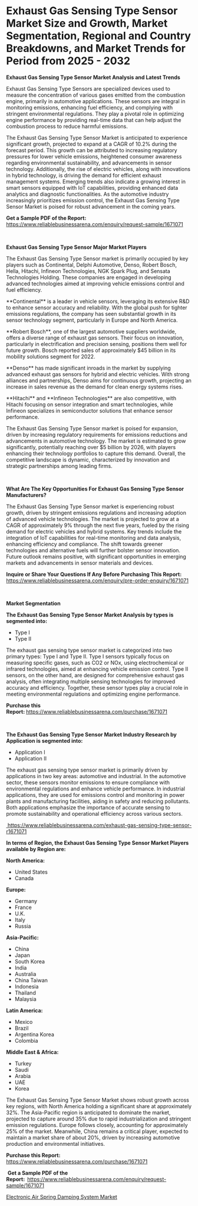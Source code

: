 <p><h1>Exhaust Gas Sensing Type Sensor Market Size and Growth, Market Segmentation, Regional and Country Breakdowns, and Market Trends for Period from 2025 -  2032</h1></p><p><strong>Exhaust Gas Sensing Type Sensor Market Analysis and Latest Trends</strong></p>
<p><p>Exhaust Gas Sensing Type Sensors are specialized devices used to measure the concentration of various gases emitted from the combustion engine, primarily in automotive applications. These sensors are integral in monitoring emissions, enhancing fuel efficiency, and complying with stringent environmental regulations. They play a pivotal role in optimizing engine performance by providing real-time data that can help adjust the combustion process to reduce harmful emissions.</p><p>The Exhaust Gas Sensing Type Sensor Market is anticipated to experience significant growth, projected to expand at a CAGR of 10.2% during the forecast period. This growth can be attributed to increasing regulatory pressures for lower vehicle emissions, heightened consumer awareness regarding environmental sustainability, and advancements in sensor technology. Additionally, the rise of electric vehicles, along with innovations in hybrid technology, is driving the demand for efficient exhaust management systems. Emerging trends also indicate a growing interest in smart sensors equipped with IoT capabilities, providing enhanced data analytics and diagnostic functionalities. As the automotive industry increasingly prioritizes emission control, the Exhaust Gas Sensing Type Sensor Market is poised for robust advancement in the coming years.</p></p>
<p><strong>Get a Sample PDF of the Report:&nbsp;</strong> <a href="https://www.reliablebusinessarena.com/enquiry/request-sample/1671071?utm_campaign=1990&utm_medium=2&utm_source=Github&utm_content=ia&utm_term=25032025&utm_id=exhaust-gas-sensing-type-sensor">https://www.reliablebusinessarena.com/enquiry/request-sample/1671071</a></p>
<p>&nbsp;</p>
<p><strong>Exhaust Gas Sensing Type Sensor Major Market Players</strong></p>
<p><p>The Exhaust Gas Sensing Type Sensor market is primarily occupied by key players such as Continental, Delphi Automotive, Denso, Robert Bosch, Hella, Hitachi, Infineon Technologies, NGK Spark Plug, and Sensata Technologies Holding. These companies are engaged in developing advanced technologies aimed at improving vehicle emissions control and fuel efficiency.</p><p>**Continental** is a leader in vehicle sensors, leveraging its extensive R&D to enhance sensor accuracy and reliability. With the global push for tighter emissions regulations, the company has seen substantial growth in its sensor technology segment, particularly in Europe and North America.</p><p>**Robert Bosch**, one of the largest automotive suppliers worldwide, offers a diverse range of exhaust gas sensors. Their focus on innovation, particularly in electrification and precision sensing, positions them well for future growth. Bosch reported sales of approximately $45 billion in its mobility solutions segment for 2022.</p><p>**Denso** has made significant inroads in the market by supplying advanced exhaust gas sensors for hybrid and electric vehicles. With strong alliances and partnerships, Denso aims for continuous growth, projecting an increase in sales revenue as the demand for clean energy systems rises.</p><p>**Hitachi** and **Infineon Technologies** are also competitive, with Hitachi focusing on sensor integration and smart technologies, while Infineon specializes in semiconductor solutions that enhance sensor performance.</p><p>The Exhaust Gas Sensing Type Sensor market is poised for expansion, driven by increasing regulatory requirements for emissions reductions and advancements in automotive technology. The market is estimated to grow significantly, potentially reaching over $5 billion by 2026, with players enhancing their technology portfolios to capture this demand. Overall, the competitive landscape is dynamic, characterized by innovation and strategic partnerships among leading firms.</p></p>
<p>&nbsp;</p>
<p><strong>What Are The Key Opportunities For Exhaust Gas Sensing Type Sensor Manufacturers?</strong></p>
<p><p>The Exhaust Gas Sensing Type Sensor market is experiencing robust growth, driven by stringent emissions regulations and increasing adoption of advanced vehicle technologies. The market is projected to grow at a CAGR of approximately 9% through the next five years, fueled by the rising demand for electric vehicles and hybrid systems. Key trends include the integration of IoT capabilities for real-time monitoring and data analysis, enhancing efficiency and compliance. The shift towards greener technologies and alternative fuels will further bolster sensor innovation. Future outlook remains positive, with significant opportunities in emerging markets and advancements in sensor materials and devices.</p></p>
<p><strong>Inquire or Share Your Questions If Any Before Purchasing This Report:</strong> <a href="https://www.reliablebusinessarena.com/enquiry/pre-order-enquiry/1671071?utm_campaign=1990&utm_medium=2&utm_source=Github&utm_content=ia&utm_term=25032025&utm_id=exhaust-gas-sensing-type-sensor">https://www.reliablebusinessarena.com/enquiry/pre-order-enquiry/1671071</a></p>
<p>&nbsp;</p>
<p><strong>Market Segmentation</strong></p>
<p><strong>The Exhaust Gas Sensing Type Sensor Market Analysis by types is segmented into:</strong></p>
<p><ul><li>Type I</li><li>Type II</li></ul></p>
<p><p>The exhaust gas sensing type sensor market is categorized into two primary types: Type I and Type II. Type I sensors typically focus on measuring specific gases, such as CO2 or NOx, using electrochemical or infrared technologies, aimed at enhancing vehicle emission control. Type II sensors, on the other hand, are designed for comprehensive exhaust gas analysis, often integrating multiple sensing technologies for improved accuracy and efficiency. Together, these sensor types play a crucial role in meeting environmental regulations and optimizing engine performance.</p></p>
<p><strong>Purchase this Report:&nbsp;</strong><a href="https://www.reliablebusinessarena.com/purchase/1671071?utm_campaign=1990&utm_medium=2&utm_source=Github&utm_content=ia&utm_term=25032025&utm_id=exhaust-gas-sensing-type-sensor">https://www.reliablebusinessarena.com/purchase/1671071</a></p>
<p>&nbsp;</p>
<p><strong>The Exhaust Gas Sensing Type Sensor Market Industry Research by Application is segmented into:</strong></p>
<p><ul><li>Application I</li><li>Application II</li></ul></p>
<p><p>The exhaust gas sensing type sensor market is primarily driven by applications in two key areas: automotive and industrial. In the automotive sector, these sensors monitor emissions to ensure compliance with environmental regulations and enhance vehicle performance. In industrial applications, they are used for emissions control and monitoring in power plants and manufacturing facilities, aiding in safety and reducing pollutants. Both applications emphasize the importance of accurate sensing to promote sustainability and operational efficiency across various sectors.</p></p>
<p><a href="https://www.reliablebusinessarena.com/exhaust-gas-sensing-type-sensor-r1671071?utm_campaign=1990&utm_medium=2&utm_source=Github&utm_content=ia&utm_term=25032025&utm_id=exhaust-gas-sensing-type-sensor">&nbsp;https://www.reliablebusinessarena.com/exhaust-gas-sensing-type-sensor-r1671071</a></p>
<p><strong>In terms of Region, the Exhaust Gas Sensing Type Sensor Market Players available by Region are:</strong></p>
<p>
    <p> <strong> North America: </strong>
        <ul>
            <li>United States</li>
            <li>Canada</li>
        </ul>
        </p> 
    <p> <strong> Europe: </strong>
        <ul>
            <li>Germany</li>
            <li>France</li>
            <li>U.K.</li>
            <li>Italy</li>
            <li>Russia</li>
        </ul>
        </p> 
    <p> <strong> Asia-Pacific: </strong>
        <ul>
            <li>China</li>
            <li>Japan</li>
            <li>South Korea</li>
            <li>India</li>
            <li>Australia</li>
            <li>China Taiwan</li>
            <li>Indonesia</li>
            <li>Thailand</li>
            <li>Malaysia</li>
        </ul>
        </p> 
    <p> <strong> Latin America: </strong>
        <ul>
            <li>Mexico</li>
            <li>Brazil</li>
            <li>Argentina Korea</li>
            <li>Colombia</li>
        </ul>
        </p> 
    <p> <strong> Middle East & Africa: </strong>
        <ul>
            <li>Turkey</li>
            <li>Saudi</li>
            <li>Arabia</li>
            <li>UAE</li>
            <li>Korea</li>
        </ul>
    </p>
    </p>
<p><p>The Exhaust Gas Sensing Type Sensor Market shows robust growth across key regions, with North America holding a significant share at approximately 32%. The Asia-Pacific region is anticipated to dominate the market, projected to capture around 35% due to rapid industrialization and stringent emission regulations. Europe follows closely, accounting for approximately 25% of the market. Meanwhile, China remains a critical player, expected to maintain a market share of about 20%, driven by increasing automotive production and environmental initiatives.</p></p>
<p><strong>Purchase this Report: </strong><a href="https://www.reliablebusinessarena.com/purchase/1671071?utm_campaign=1990&utm_medium=2&utm_source=Github&utm_content=ia&utm_term=25032025&utm_id=exhaust-gas-sensing-type-sensor">https://www.reliablebusinessarena.com/purchase/1671071</a></p>
<p>&nbsp;<strong>Get a Sample PDF of the Report:&nbsp;&nbsp;</strong><a href="https://www.reliablebusinessarena.com/enquiry/request-sample/1671071?utm_campaign=1990&utm_medium=2&utm_source=Github&utm_content=ia&utm_term=25032025&utm_id=exhaust-gas-sensing-type-sensor">https://www.reliablebusinessarena.com/enquiry/request-sample/1671071</a></p>
<p><strong></strong></p>
<p><p><a href="https://github.com/MarciaRunte/Market-Research-Report-List-2/blob/main/electronic-air-spring-damping-system-market.md?utm_campaign=1990&utm_medium=2&utm_source=Github&utm_content=ia&utm_term=25032025&utm_id=exhaust-gas-sensing-type-sensor">Electronic Air Spring Damping System Market</a></p></p>
